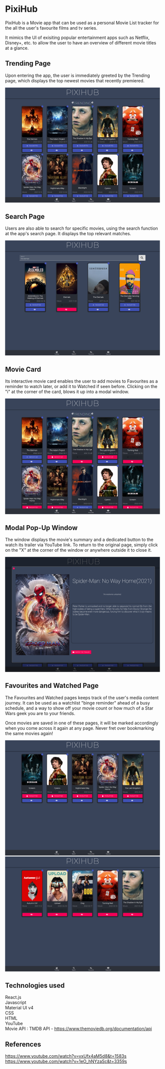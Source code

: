 # PixiHub

PixiHub is a Movie app that can be used as a personal Movie List tracker for the all the user's favourite films and tv series. 

It mimics the UI of exisiting popular entertainment apps such as Netflix, Disney+, etc. to allow the user to have an overview of different movie titles at a glance. 



## Trending Page
Upon entering the app, the user is immediately greeted by the Trending page, which displays the top newest movies that recently premiered.

![CHEESE!](readmeimages/trending.PNG)

## Search Page
Users are also able to search for specific movies, using the search function at the app's search page. It displays the top relevant matches.

![CHEESE!](readmeimages/search.PNG)

## Movie Card
Its interactive movie card enables the user to add movies to Favourites as a reminder to watch later, or add it to Watched if seen before. Clicking on the "i" at the corner of the card, blows it up into a modal window. 

![CHEESE!](readmeimages/favwatchedbutton.PNG)

## Modal Pop-Up Window
The window displays the movie's summary and a dedicated button to the watch its trailer via YouTube link. To return to the original page, simply click on the "X" at the corner of the window or anywhere outside it to close it.

![CHEESE!](readmeimages/modal.PNG)

## Favourites and Watched Page
The Favourites and Watched pages keeps track of the user's media content journey. It can be used as a watchlist "binge reminder" ahead of a busy schedule, and a way to show off your movie count or how much of a Star Wars geek you are to your friends.
<br />

Once movies are saved in one of these pages, it will be marked accordingly when you come across it again at any page. Never fret over bookmarking the same movies again!   
 
![CHEESE!](readmeimages/watchlist.PNG)
![CHEESE!](readmeimages/watched.PNG)

## Technologies used
React.js <br />
Javascript <br />
Material UI v4 <br />
CSS <br />
HTML <br />
YouTube <br />
Movie API : TMDB API - https://www.themoviedb.org/documentation/api

## References
https://www.youtube.com/watch?v=vxUfx4aM5d8&t=1583s <br />
https://www.youtube.com/watch?v=1eO_hNYzaSc&t=3359s

